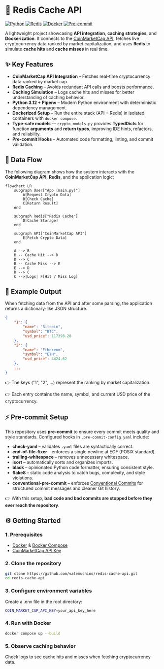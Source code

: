 # 🚀 Redis Cache API

[![Python](https://img.shields.io/badge/Python-3.12-blue?logo=python&logoColor=white)](https://www.python.org/)
[![Redis](https://img.shields.io/badge/Redis-Cache-red?logo=redis&logoColor=white)](https://redis.io/)
[![Docker](https://img.shields.io/badge/Docker-Container-blue?logo=docker&logoColor=white)](https://www.docker.com/)
[![Pre-commit](https://img.shields.io/badge/Pre--commit-Automation-brightgreen?logo=pre-commit&logoColor=white)](https://pre-commit.com/)

A lightweight project showcasing **API integration**, **caching strategies**, and **Dockerization**.
It connects to the [CoinMarketCap API](https://coinmarketcap.com/api/), fetches live cryptocurrency data ranked by market capitalization, and uses **Redis** to simulate **cache hits** and **cache misses** in real time.

## ✨ Key Features

- **CoinMarketCap API Integration** – Fetches real-time cryptocurrency data ranked by market cap.
- **Redis Caching** – Avoids redundant API calls and boosts performance.
- **Caching Simulation** – Logs cache hits and misses for better understanding of caching behavior.
- **Python 3.12 + Pipenv** – Modern Python environment with deterministic dependency management.
- **Dockerized Setup** – Run the entire stack (API + Redis) in isolated containers with `docker compose`.
- **Type-safe models** — `crypto_models.py` provides **TypedDicts** for function **arguments** and **return types**, improving IDE hints, refactors, and reliability.
- **Pre-commit Hooks** – Automated code formatting, linting, and commit validation.

## 🔀 Data Flow
The following diagram shows how the system interacts with the **CoinMarketCap API**, **Redis**, and the application logic:

```mermaid
flowchart LR
    subgraph User["App (main.py)"]
        A[Request Crypto Data]
        B[Check Cache]
        C[Return Result]
    end

    subgraph Redis["Redis Cache"]
        D[Cache Storage]
    end

    subgraph API["CoinMarketCap API"]
        E[Fetch Crypto Data]
    end

    A --> B
    B -- Cache Hit --> D
    D --> C
    B -- Cache Miss --> E
    E --> D
    D --> C
    C -->|Logs| F[Hit / Miss Log]
```

## 📜 Example Output
When fetching data from the API and after some parsing, the application returns a dictionary-like JSON structure.

```json
{
    "1": {
        "name": "Bitcoin",
        "symbol": "BTC",
        "usd_price": 117398.28
    },
    "2": {
        "name": "Ethereum",
        "symbol": "ETH",
        "usd_price": 4424.62
    },
    ...
}
```
👉 The keys ("1", "2", …) represent the ranking by market capitalization.

👉 Each entry contains the name, symbol, and current USD price of the cryptocurrency.

## ⚡ Pre-commit Setup

This repository uses **pre-commit** to ensure every commit meets quality and style standards.
Configured hooks in `.pre-commit-config.yaml` include:

- **check-yaml** – validates `.yaml` files are syntactically correct.
- **end-of-file-fixer** – enforces a single newline at EOF (POSIX standard).
- **trailing-whitespace** – removes unnecessary whitespace.
- **isort** – automatically sorts and organizes imports.
- **black** – opinionated Python code formatter, ensuring consistent style.
- **flake8** – static code analysis to catch bugs, complexity, and style violations.
- **conventional-pre-commit** – enforces [Conventional Commits](https://www.conventionalcommits.org/) for structured commit messages and cleaner Git history.

👉 With this setup, **bad code and bad commits are stopped before they ever reach the repository**.

## ⚙️ Getting Started

### 1. Prerequisites
- [Docker](https://docs.docker.com/get-docker/) & [Docker Compose](https://docs.docker.com/compose/)
- [CoinMarketCap API Key](https://coinmarketcap.com/api/)

### 2. Clone the repository
```sh
git clone https://github.com/valemuchino/redis-cache-api.git
cd redis-cache-api
```

### 3. Configure environment variables
Create a .env file in the root directory:
```sh
COIN_MARKET_CAP_API_KEY=your_api_key_here
```

### 4. Run with Docker
```bash
docker compose up --build
```

### 5. Observe caching behavior
Check logs to see cache hits and misses when fetching cryptocurrency data.
